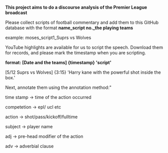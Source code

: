 **This project aims to do a discourse analysis of the Premier League broadcast**

Please collect scripts of football commentary and add them to this GitHub database with the format **name_script no._the playing teams**

example: moses_script1_Suprs vs Wolves

YouTube highlights are available for us to script the speech. Download them for records, and please mark the timestamp when you are scripting.

**format: [Date and the teams] {timestamp} 'script'**

[5/12 Suprs vs Wolves] {3:15} 'Harry kane with the powerful shot inside the box.'


Next, annotate them using the annotation method:"

time stamp -> time of the action occurred

competetion -> epl/ ucl etc

action -> shot/pass/kickoff/fulltime

subject -> player name

adj -> pre-head modifier of the action

adv -> adverbial clause

